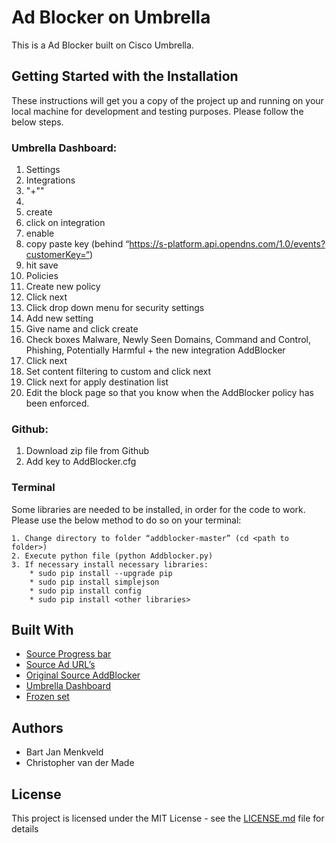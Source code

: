 # Ad Blocker on Umbrella

This is a Ad Blocker built on Cisco Umbrella.

## Getting Started with the Installation

These instructions will get you a copy of the project up and running on your local machine for development and testing purposes. Please follow the below steps.

### Umbrella Dashboard:
1. Settings 
2. Integrations 
3. "+"" 
4. <insert name> 
5. create 
6. click on integration 
7. enable 
8. copy paste key (behind “https://s-platform.api.opendns.com/1.0/events?customerKey=“) 
9. hit save
10. Policies
11. Create new policy
12. Click next
13. Click drop down menu for security settings
14. Add new setting
15. Give name and click create
16. Check boxes Malware, Newly Seen Domains, Command and Control,  Phishing, Potentially Harmful + the new integration AddBlocker
17. Click next
18. Set content filtering to custom and click next
19. Click next for apply destination list
20. Edit the block page so that you know when the AddBlocker policy has been enforced.

### Github:
1. Download zip file from Github
2. Add key to AddBlocker.cfg

### Terminal

Some libraries are needed to be installed, in order for the code to work. Please use the below method to do so on your terminal:

```
1. Change directory to folder “addblocker-master” (cd <path to folder>)
2. Execute python file (python Addblocker.py)
3. If necessary install necessary libraries:
	* sudo pip install --upgrade pip
	* sudo pip install simplejson
	* sudo pip install config
	* sudo pip install <other libraries>
```

## Built With

* [Source Progress bar](https://gist.github.com/kennethreitz/450592)
* [Source Ad URL’s](https://raw.githubusercontent.com/StevenBlack/hosts/master/hosts)
* [Original Source AddBlocker](https://github.com/bartjanm/addblocker)
* [Umbrella Dashboard](https://dashboard.umbrella.com)
* [Frozen set](https://www.python-course.eu/sets_frozensets.php)

## Authors

* Bart Jan Menkveld 
* Christopher van der Made

## License

This project is licensed under the MIT License - see the [LICENSE.md](LICENSE.md) file for details



